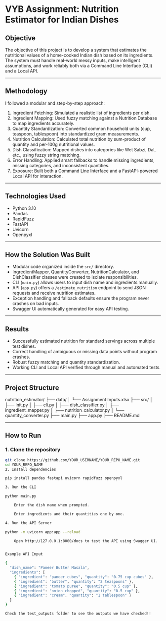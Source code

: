 # VYB Assignment: Nutrition Estimator for Indian Dishes

## Objective

The objective of this project is to develop a system that estimates the nutritional values of a home-cooked Indian dish based on its ingredients. The system must handle real-world messy inputs, make intelligent assumptions, and work reliably both via a Command Line Interface (CLI) and a Local API.

---

## Methodology

I   followed a modular and step-by-step approach:

1. Ingredient Fetching: Simulated a realistic list of ingredients per dish.
2. Ingredient Mapping: Used fuzzy matching against a Nutrition Database to map ingredients accurately.
3. Quantity Standardization: Converted common household units (cup, teaspoon, tablespoon) into standardized gram measurements.
4. Nutrition Calculation: Calculated total nutrition by sum-product of quantity and per-100g nutritional values.
5. Dish Classification: Mapped dishes into categories like Wet Sabzi, Dal, etc., using fuzzy string matching.
6. Error Handling: Applied smart fallbacks to handle missing ingredients, missing categories, and inconsistent quantities.
7. Exposure: Built both a Command Line Interface and a FastAPI-powered Local API for interaction.

---

## Technologies Used

- Python 3.10
- Pandas
- RapidFuzz
- FastAPI
- Uvicorn
- Openpyxl

---

## How the Solution Was Built

- Modular code organized inside the `src/` directory.
- IngredientMapper, QuantityConverter, NutritionCalculator, and DishClassifier classes were created to isolate responsibilities.
- CLI (`main.py`) allows users to input dish name and ingredients manually.
- API (`app.py`) offers a `/estimate_nutrition` endpoint to send JSON requests and receive nutrition estimates.
- Exception handling and fallback defaults ensure the program never crashes on bad inputs.
- Swagger UI automatically generated for easy API testing.

---

## Results

- Successfully estimated nutrition for standard servings across multiple test dishes.
- Correct handling of ambiguous or missing data points without program crashes.
- Robust fuzzy matching and quantity standardization.
- Working CLI and Local API verified through manual and automated tests.

---

## Project Structure
nutrition_estimator/ ├── data/ │ └── Assignment Inputs.xlsx ├── src/ │ ├── init.py │ ├── cli.py │ ├── dish_classifier.py │ ├── ingredient_mapper.py │ ├── nutrition_calculator.py │ └── quantity_converter.py ├── main.py ├── app.py ├── README.md


---

## How to Run

### 1. Clone the repository

```bash
git clone https://github.com/YOUR_USERNAME/YOUR_REPO_NAME.git
cd YOUR_REPO_NAME
2. Install dependencies

pip install pandas fastapi uvicorn rapidfuzz openpyxl

3. Run the CLI

python main.py

    Enter the dish name when prompted.

    Enter ingredients and their quantities one by one.

4. Run the API Server

python -m uvicorn app:app --reload

    Open http://127.0.0.1:8000/docs to test the API using Swagger UI.


Example API Input

{
  "dish_name": "Paneer Butter Masala",
  "ingredients": [
    { "ingredient": "paneer cubes", "quantity": "0.75 cup cubes" },
    { "ingredient": "butter", "quantity": "2 teaspoons" },
    { "ingredient": "tomato puree", "quantity": "0.5 cup" },
    { "ingredient": "onion chopped", "quantity": "0.5 cup" },
    { "ingredient": "cream", "quantity": "1 tablespoon" }
  ]
}

Check the test_outputs folder to see the outputs we have checked!!
